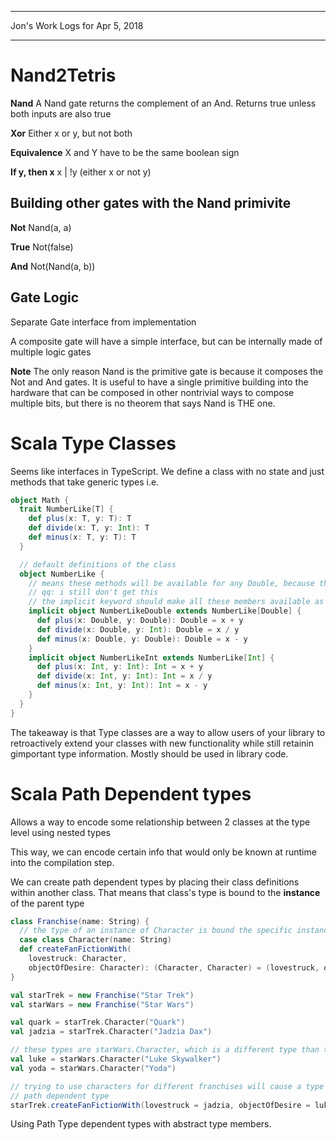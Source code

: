 *****************************************************************

Jon's Work Logs for Apr 5, 2018

*****************************************************************

# Nand2Tetris

**Nand** A Nand gate returns the complement of an And. Returns true unless both inputs are also true

**Xor** Either x or y, but not both

**Equivalence** X and Y have to be the same boolean sign

**If y, then x** x | !y (either x or not y)

## Building other gates with the Nand primivite

**Not** Nand(a, a)

**True** Not(false)

**And** Not(Nand(a, b))

## Gate Logic

Separate Gate interface from implementation

A composite gate will have a simple interface, but can be internally made of multiple logic gates

**Note** The only reason Nand is the primitive gate is because it composes the Not and And gates.  It is useful to have a single
primitive building into the hardware that can be composed in other nontrivial ways to compose multiple bits, but there is no theorem that says Nand is THE one.

# Scala Type Classes

Seems like interfaces in TypeScript.  We define a class with no state and just methods that take generic types
i.e.
```scala
object Math {
  trait NumberLike[T] {
    def plus(x: T, y: T): T
    def divide(x: T, y: Int): T
    def minus(x: T, y: T): T
  }

  // default definitions of the class
  object NumberLike {
    // means these methods will be available for any Double, because the classes will automatically be converted??
    // qq: i still don't get this
    // the implicit keyword should make all these members available as long as in scope??
    implicit object NumberLikeDouble extends NumberLike[Double] {
      def plus(x: Double, y: Double): Double = x + y
      def divide(x: Double, y: Int): Double = x / y
      def minus(x: Double, y: Double): Double = x - y
    }
    implicit object NumberLikeInt extends NumberLike[Int] {
      def plus(x: Int, y: Int): Int = x + y
      def divide(x: Int, y: Int): Int = x / y
      def minus(x: Int, y: Int): Int = x - y
    }
  }
}
```

The takeaway is that Type classes are a way to allow users of your library to retroactively extend your classes with new functionality while still retainin gimportant type information.  Mostly should be used in library code.

# Scala Path Dependent types

Allows a way to encode some relationship between 2 classes at the type level using nested types

This way, we can encode certain info that would only be known at runtime into the compilation step.

We can create path dependent types by placing their class definitions within another class.  That means that class's type is bound to the **instance** of the parent type

```scala
class Franchise(name: String) {
  // the type of an instance of Character is bound the specific instance of Franchise that it's constructed with
  case class Character(name: String)
  def createFanFictionWith(
    lovestruck: Character,
    objectOfDesire: Character): (Character, Character) = (lovestruck, objectOfDesire)
}

val starTrek = new Franchise("Star Trek")
val starWars = new Franchise("Star Wars")

val quark = starTrek.Character("Quark")
val jadzia = starTrek.Character("Jadzia Dax")

// these types are starWars.Character, which is a different type than the starTrek characters above
val luke = starWars.Character("Luke Skywalker")
val yoda = starWars.Character("Yoda")

// trying to use characters for different franchises will cause a type error on compilation because the method was expecting a
// path dependent type
starTrek.createFanFictionWith(lovestruck = jadzia, objectOfDesire = luke)
```

Using Path Type dependent types with abstract type members.